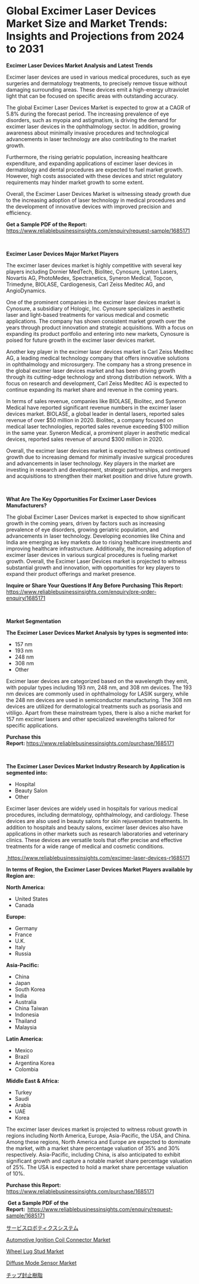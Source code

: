 <p><h1>Global Excimer Laser Devices Market Size and Market Trends: Insights and Projections from 2024 to 2031</h1></p><p><strong>Excimer Laser Devices Market Analysis and Latest Trends</strong></p>
<p><p>Excimer laser devices are used in various medical procedures, such as eye surgeries and dermatology treatments, to precisely remove tissue without damaging surrounding areas. These devices emit a high-energy ultraviolet light that can be focused on specific areas with outstanding accuracy.</p><p>The global Excimer Laser Devices Market is expected to grow at a CAGR of 5.8% during the forecast period. The increasing prevalence of eye disorders, such as myopia and astigmatism, is driving the demand for excimer laser devices in the ophthalmology sector. In addition, growing awareness about minimally invasive procedures and technological advancements in laser technology are also contributing to the market growth.</p><p>Furthermore, the rising geriatric population, increasing healthcare expenditure, and expanding applications of excimer laser devices in dermatology and dental procedures are expected to fuel market growth. However, high costs associated with these devices and strict regulatory requirements may hinder market growth to some extent.</p><p>Overall, the Excimer Laser Devices Market is witnessing steady growth due to the increasing adoption of laser technology in medical procedures and the development of innovative devices with improved precision and efficiency.</p></p>
<p><strong>Get a Sample PDF of the Report:&nbsp;</strong> <a href="https://www.reliablebusinessinsights.com/enquiry/request-sample/1685171">https://www.reliablebusinessinsights.com/enquiry/request-sample/1685171</a></p>
<p>&nbsp;</p>
<p><strong>Excimer Laser Devices Major Market Players</strong></p>
<p><p>The excimer laser devices market is highly competitive with several key players including Dornier MedTech, Biolitec, Cynosure, Lynton Lasers, Novartis AG, PhotoMedex, Spectranetics, Syneron Medical, Topcon, Trimedyne, BIOLASE, Cardiogenesis, Carl Zeiss Meditec AG, and AngioDynamics.</p><p>One of the prominent companies in the excimer laser devices market is Cynosure, a subsidiary of Hologic, Inc. Cynosure specializes in aesthetic laser and light-based treatments for various medical and cosmetic applications. The company has shown consistent market growth over the years through product innovation and strategic acquisitions. With a focus on expanding its product portfolio and entering into new markets, Cynosure is poised for future growth in the excimer laser devices market.</p><p>Another key player in the excimer laser devices market is Carl Zeiss Meditec AG, a leading medical technology company that offers innovative solutions in ophthalmology and microsurgery. The company has a strong presence in the global excimer laser devices market and has been driving growth through its cutting-edge technology and strong distribution network. With a focus on research and development, Carl Zeiss Meditec AG is expected to continue expanding its market share and revenue in the coming years.</p><p>In terms of sales revenue, companies like BIOLASE, Biolitec, and Syneron Medical have reported significant revenue numbers in the excimer laser devices market. BIOLASE, a global leader in dental lasers, reported sales revenue of over $50 million in 2020. Biolitec, a company focused on medical laser technologies, reported sales revenue exceeding $100 million in the same year. Syneron Medical, a prominent player in aesthetic medical devices, reported sales revenue of around $300 million in 2020.</p><p>Overall, the excimer laser devices market is expected to witness continued growth due to increasing demand for minimally invasive surgical procedures and advancements in laser technology. Key players in the market are investing in research and development, strategic partnerships, and mergers and acquisitions to strengthen their market position and drive future growth.</p></p>
<p>&nbsp;</p>
<p><strong>What Are The Key Opportunities For Excimer Laser Devices Manufacturers?</strong></p>
<p><p>The global Excimer Laser Devices market is expected to show significant growth in the coming years, driven by factors such as increasing prevalence of eye disorders, growing geriatric population, and advancements in laser technology. Developing economies like China and India are emerging as key markets due to rising healthcare investments and improving healthcare infrastructure. Additionally, the increasing adoption of excimer laser devices in various surgical procedures is fueling market growth. Overall, the Excimer Laser Devices market is projected to witness substantial growth and innovation, with opportunities for key players to expand their product offerings and market presence.</p></p>
<p><strong>Inquire or Share Your Questions If Any Before Purchasing This Report:</strong> <a href="https://www.reliablebusinessinsights.com/enquiry/pre-order-enquiry/1685171">https://www.reliablebusinessinsights.com/enquiry/pre-order-enquiry/1685171</a></p>
<p>&nbsp;</p>
<p><strong>Market Segmentation</strong></p>
<p><strong>The Excimer Laser Devices Market Analysis by types is segmented into:</strong></p>
<p><ul><li>157 nm</li><li>193 nm</li><li>248 nm</li><li>308 nm</li><li>Other</li></ul></p>
<p><p>Excimer laser devices are categorized based on the wavelength they emit, with popular types including 193 nm, 248 nm, and 308 nm devices. The 193 nm devices are commonly used in ophthalmology for LASIK surgery, while the 248 nm devices are used in semiconductor manufacturing. The 308 nm devices are utilized for dermatological treatments such as psoriasis and vitiligo. Apart from these mainstream types, there is also a niche market for 157 nm excimer lasers and other specialized wavelengths tailored for specific applications.</p></p>
<p><strong>Purchase this Report:&nbsp;</strong><a href="https://www.reliablebusinessinsights.com/purchase/1685171">https://www.reliablebusinessinsights.com/purchase/1685171</a></p>
<p>&nbsp;</p>
<p><strong>The Excimer Laser Devices Market Industry Research by Application is segmented into:</strong></p>
<p><ul><li>Hospital</li><li>Beauty Salon</li><li>Other</li></ul></p>
<p><p>Excimer laser devices are widely used in hospitals for various medical procedures, including dermatology, ophthalmology, and cardiology. These devices are also used in beauty salons for skin rejuvenation treatments. In addition to hospitals and beauty salons, excimer laser devices also have applications in other markets such as research laboratories and veterinary clinics. These devices are versatile tools that offer precise and effective treatments for a wide range of medical and cosmetic conditions.</p></p>
<p><a href="https://www.reliablebusinessinsights.com/excimer-laser-devices-r1685171">&nbsp;https://www.reliablebusinessinsights.com/excimer-laser-devices-r1685171</a></p>
<p><strong>In terms of Region, the Excimer Laser Devices Market Players available by Region are:</strong></p>
<p>
    <p> <strong> North America: </strong>
        <ul>
            <li>United States</li>
            <li>Canada</li>
        </ul>
        </p> 
    <p> <strong> Europe: </strong>
        <ul>
            <li>Germany</li>
            <li>France</li>
            <li>U.K.</li>
            <li>Italy</li>
            <li>Russia</li>
        </ul>
        </p> 
    <p> <strong> Asia-Pacific: </strong>
        <ul>
            <li>China</li>
            <li>Japan</li>
            <li>South Korea</li>
            <li>India</li>
            <li>Australia</li>
            <li>China Taiwan</li>
            <li>Indonesia</li>
            <li>Thailand</li>
            <li>Malaysia</li>
        </ul>
        </p> 
    <p> <strong> Latin America: </strong>
        <ul>
            <li>Mexico</li>
            <li>Brazil</li>
            <li>Argentina Korea</li>
            <li>Colombia</li>
        </ul>
        </p> 
    <p> <strong> Middle East & Africa: </strong>
        <ul>
            <li>Turkey</li>
            <li>Saudi</li>
            <li>Arabia</li>
            <li>UAE</li>
            <li>Korea</li>
        </ul>
    </p>
    </p>
<p><p>The excimer laser devices market is projected to witness robust growth in regions including North America, Europe, Asia-Pacific, the USA, and China. Among these regions, North America and Europe are expected to dominate the market, with a market share percentage valuation of 35% and 30% respectively. Asia-Pacific, including China, is also anticipated to exhibit significant growth and capture a notable market share percentage valuation of 25%. The USA is expected to hold a market share percentage valuation of 10%.</p></p>
<p><strong>Purchase this Report: </strong><a href="https://www.reliablebusinessinsights.com/purchase/1685171">https://www.reliablebusinessinsights.com/purchase/1685171</a></p>
<p>&nbsp;<strong>Get a Sample PDF of the Report:&nbsp;&nbsp;</strong><a href="https://www.reliablebusinessinsights.com/enquiry/request-sample/1685171">https://www.reliablebusinessinsights.com/enquiry/request-sample/1685171</a></p>
<p><strong></strong></p>
<p><p><a href="https://medium.com/@wilmerwalsh1/%E3%82%B5%E3%83%BC%E3%83%93%E3%82%B9%E3%83%AD%E3%83%9C%E3%83%86%E3%82%A3%E3%82%AF%E3%82%B9%E3%82%B7%E3%82%B9%E3%83%86%E3%83%A0%E3%81%AE%E5%B8%82%E5%A0%B4%E5%8B%95%E5%90%91-2024%E5%B9%B4%E3%81%8B%E3%82%892031%E5%B9%B4%E3%81%BE%E3%81%A7%E3%81%AE%E4%BA%88%E6%B8%AC%E3%81%95%E3%82%8C%E3%82%8B%E6%88%90%E9%95%B7-%E4%BA%88%E6%B8%AC-0482816b1c92">サービスロボティクスシステム</a></p><p><a href="https://github.com/LaceyZemlak1/Market-Research-Report-List-1/blob/main/automotive-ignition-coil-connector-market.md">Automotive Ignition Coil Connector Market</a></p><p><a href="https://github.com/MyrtisWest1/Market-Research-Report-List-1/blob/main/wheel-lug-stud-market.md">Wheel Lug Stud Market</a></p><p><a href="https://issuu.com/reportprime-2/docs/diffuse-mode-sensor-market-size-2030.pptx">Diffuse Mode Sensor Market</a></p><p><a href="https://github.com/Sophiaard2003/Market-Research-Report-List-2/blob/main/4723861111038.md">チップ封止樹脂</a></p></p>
